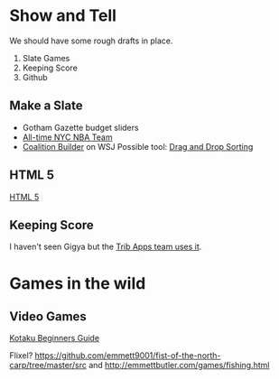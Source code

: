 # Show and Tell

We should have some rough drafts in place. 


1. Slate Games
2. Keeping Score 
3. Github


## Make a Slate
+ Gotham Gazette budget sliders
+ [All-time NYC NBA Team](http://www.nytimes.com/interactive/2012/12/24/sports/basketball/pick-your-all-time-new-york-city-nba-team.html?_r=0)
+ [Coalition Builder](http://graphics.wsj.com/koalitionsautomat/) on WSJ
Possible tool: [Drag and Drop Sorting](http://www.script-tutorials.com/html5-drag-and-drop-sorting-photos/)

## HTML 5 
[HTML 5](http://oreillynet.com/pub/e/2632?imm_mid=0a2782&cmp=em-npa-webcasts-pr-march4)


## Keeping Score
I haven't seen Gigya but the [Trib Apps team uses it](https://review.wizehive.com/voting/view/elny2013/14406/1236432/0). 


# Games in the wild

## Video Games
[Kotaku Beginners Guide](http://kotaku.com/5979539/a-beginners-guide-to-making-your-first-video-game) 

Flixel? https://github.com/emmett9001/fist-of-the-north-carp/tree/master/src and http://emmettbutler.com/games/fishing.html




